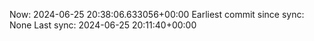 Now: 2024-06-25 20:38:06.633056+00:00 Earliest commit since sync: None Last sync: 2024-06-25 20:11:40+00:00
